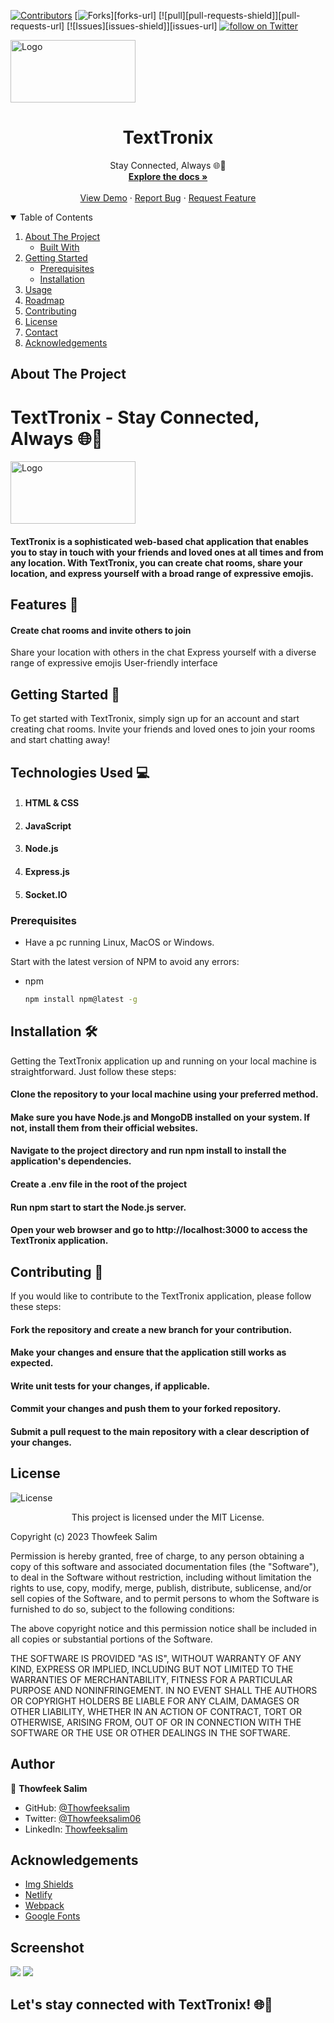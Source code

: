 [![Contributors][contributors-shield]][contributors-url]
[![Forks][forks-shield]][forks-url]
[![pull][pull-requests-shield]][pull-requests-url]
[![Issues][issues-shield]][issues-url]
<a href="https://twitter.com/intent/follow?screen_name=thowfeeksalim6">
        <img src="https://img.shields.io/twitter/follow/thowfeeksalim6?style=social&logo=twitter"
            alt="follow on Twitter"></a>
            
<img src="/img/logo.png" alt="Logo" width="200" height="100">
<br>
<h1 align="center"> <strong> TextTronix </strong> </h1> 
<p align="center">
  <p align="center">
    Stay Connected, Always 🌐💬
    <br />
    <a href="#about-the-project"><strong>Explore the docs »</strong></a>
    <br />
    <br />
    <a href="#">View Demo</a>
    ·
    <a href="https://github.com/thowfeeksalim/textTronix/issues">Report Bug</a>
    ·
    <a href="https://github.com/thowfeeksalim/textTronix/issues">Request Feature</a>
  </p>
</p>


<!-- TABLE OF CONTENTS -->
<details open="open">
  <summary>Table of Contents</summary>
  <ol>
    <li>
      <a href="#about-the-project">About The Project</a>
      <ul>
        <li><a href="#built-with">Built With</a></li>
      </ul>
    </li>
    <li>
      <a href="#getting-started">Getting Started</a>
      <ul>
        <li><a href="#prerequisites">Prerequisites</a></li>
        <li><a href="#installation">Installation</a></li>
      </ul>
    </li>
    <li><a href="#usage">Usage</a></li>
    <li><a href="#roadmap">Roadmap</a></li>
    <li><a href="#contributing">Contributing</a></li>
    <li><a href="#license">License</a></li>
    <li><a href="#contact">Contact</a></li>
    <li><a href="#acknowledgements">Acknowledgements</a></li>
  </ol>
</details>

<!-- ABOUT THE PROJECT -->

## About The Project


# TextTronix - Stay Connected, Always 🌐💬

<img src="/img/01.gif" alt="Logo" width="200" height="100">

#### TextTronix is a sophisticated web-based chat application that enables you to stay in touch with your friends and loved ones at all times and from any location. With TextTronix, you can create chat rooms, share your location, and express yourself with a broad range of expressive emojis.

## Features 🌟
#### Create chat rooms and invite others to join
Share your location with others in the chat
Express yourself with a diverse range of expressive emojis
User-friendly interface

## Getting Started 🚀
To get started with TextTronix, simply sign up for an account and start creating chat rooms. Invite your friends and loved ones to join your rooms and start chatting away!

## Technologies Used 💻
1. #### HTML & CSS
2. #### JavaScript
3. #### Node.js
3. #### Express.js
4. #### Socket.IO


### Prerequisites

- Have a pc running Linux, MacOS or Windows.

Start with the latest version of NPM to avoid any errors:

- npm
  ```sh
  npm install npm@latest -g
  ```

## Installation 🛠️
Getting the TextTronix application up and running on your local machine is straightforward. Just follow these steps:

#### Clone the repository to your local machine using your preferred method.
#### Make sure you have Node.js and MongoDB installed on your system. If not, install them from their official websites.
#### Navigate to the project directory and run npm install to install the application's dependencies.
#### Create a .env file in the root of the project
#### Run npm start to start the Node.js server.
#### Open your web browser and go to http://localhost:3000 to access the TextTronix application.

## Contributing 🤝
If you would like to contribute to the TextTronix application, please follow these steps:

#### Fork the repository and create a new branch for your contribution.
#### Make your changes and ensure that the application still works as expected.
#### Write unit tests for your changes, if applicable.
#### Commit your changes and push them to your forked repository.
#### Submit a pull request to the main repository with a clear description of your changes.

## License

![License](https://img.shields.io/badge/license-MIT%20License-blue.svg)
<p align="center">
This project is licensed under the MIT License.

Copyright (c) 2023 Thowfeek Salim

Permission is hereby granted, free of charge, to any person obtaining a copy
of this software and associated documentation files (the "Software"), to deal
in the Software without restriction, including without limitation the rights
to use, copy, modify, merge, publish, distribute, sublicense, and/or sell
copies of the Software, and to permit persons to whom the Software is
furnished to do so, subject to the following conditions:

The above copyright notice and this permission notice shall be included in all
copies or substantial portions of the Software.

THE SOFTWARE IS PROVIDED "AS IS", WITHOUT WARRANTY OF ANY KIND, EXPRESS OR
IMPLIED, INCLUDING BUT NOT LIMITED TO THE WARRANTIES OF MERCHANTABILITY,
FITNESS FOR A PARTICULAR PURPOSE AND NONINFRINGEMENT. IN NO EVENT SHALL THE
AUTHORS OR COPYRIGHT HOLDERS BE LIABLE FOR ANY CLAIM, DAMAGES OR OTHER
LIABILITY, WHETHER IN AN ACTION OF CONTRACT, TORT OR OTHERWISE, ARISING FROM,
OUT OF OR IN CONNECTION WITH THE SOFTWARE OR THE USE OR OTHER DEALINGS IN THE
SOFTWARE.


## Author

👤 **Thowfeek Salim**

- GitHub: [@Thowfeeksalim](https://github.com/thowfeeksalim)
- Twitter: [@Thowfeeksalim06](https://twitter.com/thowfeeksalim6) 
- LinkedIn: [Thowfeeksalim](https://www.linkedin.com/in/thowfeek-salim-294760211) 

<!-- ACKNOWLEDGEMENTS -->

## Acknowledgements

- [Img Shields](https://shields.io)
- [Netlify](https://www.netlify.com/)
- [Webpack](https://webpack.js.org/)
- [Google Fonts](https://fonts.google.com/)

<!-- MARKDOWN LINKS & IMAGES -->
<!-- https://www.markdownguide.org/basic-syntax/#reference-style-links -->

[contributors-shield]: https://img.shields.io/github/contributors/thowfeeksalim/textTronix?color=green&style=for-the-badge
[contributors-url]: https://github.com/thowfeeksalim/textTronix/graphs/contributors
[forks-shield]: https://img.shields.io/github/forks/thowfeeksalim/textTronix?style=for-the-ba

## Screenshot

<img src="/img/screenshot.png">

<img src="/img/screenshot1.png">

## Let's stay connected with TextTronix! 🌐💬

